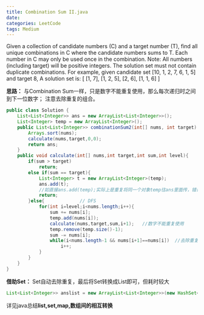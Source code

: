 ```yaml
---
title: Combination Sum II.java
date: 
categories: LeetCode
tags: Medium
---
```

Given a collection of candidate numbers (C) and a target number (T), find all unique combinations in C where the candidate numbers sums to T.
Each number in C may only be used once in the combination.
Note:
All numbers (including target) will be positive integers.
The solution set must not contain duplicate combinations.
For example, given candidate set [10, 1, 2, 7, 6, 1, 5] and target 8, 
A solution set is: 
[
  [1, 7],
  [1, 2, 5],
  [2, 6],
  [1, 1, 6]
]
<!-- more -->
**思路：**
与Combination Sum一样，只是数字不能重复使用，那么每次递归时之间到下一位数字；
注意去除重复的组合。

``` java
public class Solution {
    List<List<Integer>> ans = new ArrayList<List<Integer>>();
	List<Integer> temp = new ArrayList<Integer>();
    public List<List<Integer>> combinationSum2(int[] nums, int target) {
        Arrays.sort(nums);
		calculate(nums,target,0,0);
		return ans;
    }
	public void calculate(int[] nums,int target,int sum,int level){
		if(sum > target)
			return;
		else if(sum == target){
			List<Integer> t = new ArrayList<Integer>(temp); 
			ans.add(t);                                     
			//如直接ans.add(temp);实际上是重复将同一个对象temp往ans里面传，错误。
			return;
		}else{             // DFS
			for(int i=level;i<nums.length;i++){
				sum += nums[i];
				temp.add(nums[i]);
				calculate(nums,target,sum,i+1);   //数字不能重复使用
				temp.remove(temp.size()-1);
				sum -= nums[i];
				while(i<nums.length-1 && nums[i+1]==nums[i])  //去除重复的组合
					i++;  
			}
		}
	}
}
```
**借助Set：**
Set自动去除重复，最后将Set转换成List即可，但耗时较大
``` java
List<List<Integer>> anslist = new ArrayList<List<Integer>>(new HashSet<List<Integer>>(ans));
```
详见java总结**list,set,map,数组间的相互转换**